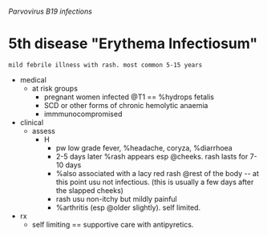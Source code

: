 ###### Parvovirus B19 infections

# 5th disease "Erythema Infectiosum"
    mild febrile illness with rash. most common 5-15 years
- medical
    + at risk groups
        * pregnant women infected @T1 == %hydrops fetalis
        * SCD or other forms of chronic hemolytic anaemia
        * immmunocompromised
- clinical
    + assess
        * H
            - pw low grade fever, %headache, coryza, %diarrhoea
            - 2-5 days later %rash appears esp @cheeks. rash lasts for 7-10 days
            - %also associated with a lacy red rash @rest of the body -- at this point usu not infectious. (this is usually a few days after the slapped cheeks)
            - rash usu non-itchy but mildly painful
            - %arthritis (esp @older slightly). self limited. 
- rx
    + self limiting == supportive care with antipyretics.